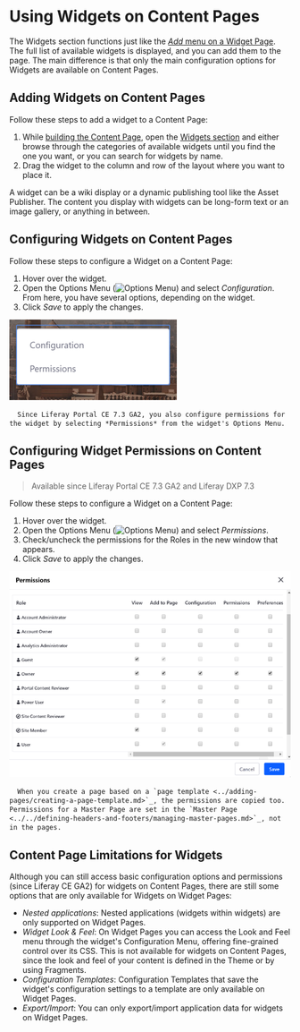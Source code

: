 # Using Widgets on Content Pages

The Widgets section functions just like the [*Add* menu on a Widget Page](../using-widget-pages/adding-widgets-to-a-page.md). The full list of available widgets is displayed, and you can add them to the page. The main difference is that only the main configuration options for Widgets are available on Content Pages.

## Adding Widgets on Content Pages 

Follow these steps to add a widget to a Content Page:

1. While [building the Content Page](./building-content-pages.md), open the [Widgets section](./content-pages-overview.md#widgets) and either browse through the categories of available widgets until you find the one you want, or you can search for widgets by name.
1. Drag the widget to the column and row of the layout where you want to place it.

A widget can be a wiki display or a dynamic publishing tool like the Asset Publisher. The content you display with widgets can be long-form text or an image gallery, or anything in between.

## Configuring Widgets on Content Pages

Follow these steps to configure a Widget on a Content Page:

1. Hover over the widget.
1. Open the Options Menu (![Options Menu](../../../images/icon-app-options.png)) and select *Configuration*. From here, you have several options, depending on the widget.
1. Click *Save* to apply the changes.

![You can configure widgets on Content Pages through their Options Menu.](./using-widgets-on-content-pages/images/01.png)

```note::
  Since Liferay Portal CE 7.3 GA2, you also configure permissions for the widget by selecting *Permissions* from the widget's Options Menu.
```

## Configuring Widget Permissions on Content Pages

> Available since Liferay Portal CE 7.3 GA2 and Liferay DXP 7.3

Follow these steps to configure a Widget on a Content Page:

1. Hover over the widget.
1. Open the Options Menu (![Options Menu](../../../images/icon-app-options.png)) and select *Permissions*. 
1. Check/uncheck the permissions for the Roles in the new window that appears.
1. Click *Save* to apply the changes.

![You can configure widget permissions on Content Pages through their Options Menu.](./using-widgets-on-content-pages/images/02.png)

```note::
  When you create a page based on a `page template <../adding-pages/creating-a-page-template.md>`_, the permissions are copied too. Permissions for a Master Page are set in the `Master Page <../../defining-headers-and-footers/managing-master-pages.md>`_, not in the pages.
```

## Content Page Limitations for Widgets

Although you can still access basic configuration options and permissions (since Liferay CE GA2) for widgets on Content Pages, there are still some options that are only available for Widgets on Widget Pages:

* *Nested applications*: Nested applications (widgets within widgets) are only supported on Widget Pages.
* *Widget Look & Feel*: On Widget Pages you can access the Look and Feel menu through the  widget's Configuration Menu, offering fine-grained control over its CSS. This is not available for widgets on Content Pages, since the look and feel of your content is defined in the Theme or by using Fragments.
* *Configuration Templates*: Configuration Templates that save the widget's configuration settings to a template are only available on Widget Pages.
* *Export/Import*: You can only export/import application data for widgets on Widget Pages.